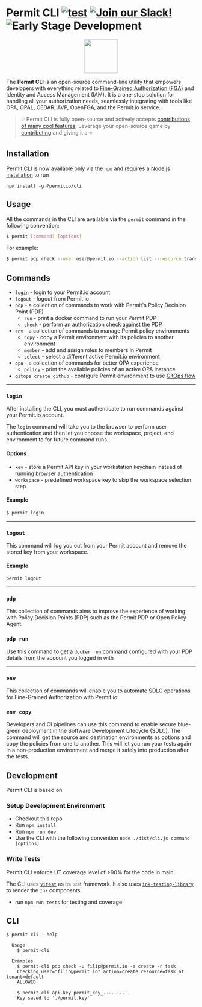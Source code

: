 # Permit CLI [![test](https://github.com/permitio/permit-cli/actions/workflows/node.js.yml/badge.svg)](https://github.com/vadimdemedes/pastel/actions/workflows/node.js.yml) [![Join our Slack!](https://img.shields.io/badge/Slack%20Community-4A154B?logo=slack&logoColor=white)](https://io.permit.io/cli-slack) ![Early Stage Development](https://img.shields.io/badge/⚠️_Early_Stage_Development-2B1400)

<p align="center">
<a href="https://www.permit.io/?utm_source=github&utm_medium=referral&utm_campaign=cli" align="center">
    <picture align="center">
      <source media="(prefers-color-scheme: dark)" srcset="https://github.com/user-attachments/assets/6445b00c-26c3-492a-b8ab-504e45b64d50" height="90">
      <img src="https://github.com/user-attachments/assets/02087b99-1a72-4ffd-a1c3-d97b3c9e5ddb" height="90">
    </picture>
</a>
</p>

The **Permit CLI** is an open-source command-line utility that empowers developers with everything related to [Fine-Grained Authorization (FGA)](https://www.permit.io/blog/what-is-fine-grained-authorization-fga) and Identity and Access Management (IAM). It is a one-stop solution for handling all your authorization needs, seamlessly integrating with tools like OPA, OPAL, CEDAR, AVP, OpenFGA, and the Permit.io service.

> :bulb: Permit CLI is fully open-source and actively accepts [contributions of many cool features](https://github.com/permitio/permit-cli/issues). Leverage your open-source game by [contributing](https://github.com/permitio/permit-cli/issues) and giving it a :star:

## Installation
Permit CLI is now available only via the `npm` and requires a [Node.js installation](https://nodejs.org/en/download) to run
```console
npm install -g @permitio/cli
```

## Usage
All the commands in the CLI are available via the `permit` command in the following convention:
```bash
$ permit [command] [options]
```

For example:
```bash
$ permit pdp check --user user@permit.io --action list --resource transactions
```

## Commands

- [`login`](#login) - login to your Permit.io account
- `logout` - logout from Permit.io
- `pdp` - a collection of commands to work with Permit's Policy Decision Point (PDP)
	- `run` - print a docker command to run your Permit PDP
	- `check` - perform an authorization check against the PDP
- `env` - a collection of commands to manage Permit policy environments
	- `copy` - copy a Permit environment with its policies to another environment
	- `member` - add and assign roles to members in Permit
	- `select` - select a different active Permit.io environment
- `opa` - a collection of commands for better OPA experience
	-  `policy` - print the available policies of an active OPA instance
-  `gitops create github` - configure Permit environment to use [GitOps flow](https://docs.permit.io/integrations/gitops/overview/)

---

### `login`
After installing the CLI, you must authenticate to run commands against your Permit.io account.

The `login` command will take you to the browser to perform user authentication and then let you choose the workspace, project, and environment to for future command runs.

#### Options
- `key` - store a Permit API key in your workstation keychain instead of running browser authentication
- `workspace` - predefined workspace key to skip the workspace selection step

#### Example
```bash
$ permit login
```

---

### `logout`

This command will log you out from your Permit account and remove the stored key from your workspace.

#### Example
```bash
permit logout
```

---

### `pdp`
This collection of commands aims to improve the experience of working with Policy Decision Points (PDP) such as the Permit PDP or Open Policy Agent.

### `pdp run`
Use this command to get a `docker run` command configured with your PDP details from the account you logged in with

---

### `env`
This collection of commands will enable you to automate SDLC operations for Fine-Grained Authorization with Permit.io

### `env copy`
Developers and CI pipelines can use this command to enable secure blue-green deployment in the Software Development Lifecycle (SDLC). The command will get the source and destination environments as options and copy the policies from one to another. This will let you run your tests again in a non-production environment and merge it safely into production after the tests.


## Development
Permit CLI is based on 

### Setup Development Environment
- Checkout this repo
- Run `npm install`
- Run `npm run dev`
- Use the CLI with the following convention `node ./dist/cli.js command [options]`

### Write Tests
Permit CLI enforce UT coverage level of >90% for the code in main.

The CLI uses [`vitest`](https://vitest.dev/) as its test framework. It also uses [`ink-testing-library`](https://github.com/vadimdemedes/ink-testing-library) to render the `Ink` components.

- run `npm run tests` for testing and coverage

## CLI

```
$ permit-cli --help

  Usage
    $ permit-cli

  Examples
    $ permit-cli pdp check -u filip@permit.io -a create -r task
    Checking user="filip@permit.io" action=create resource=task at tenant=default
    ALLOWED

    $ permit-cli api-key permit_key_..........
    Key saved to './permit.key'
```
